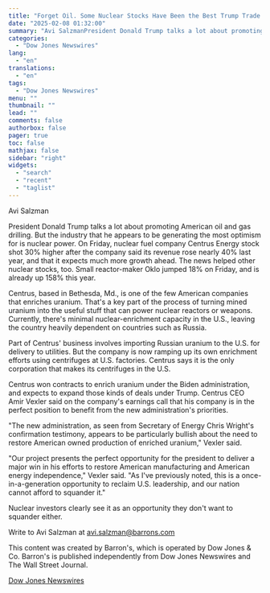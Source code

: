 ```yaml
---
title: "Forget Oil. Some Nuclear Stocks Have Been the Best Trump Trade So Far. — Barrons.com"
date: "2025-02-08 01:32:00"
summary: "Avi SalzmanPresident Donald Trump talks a lot about promoting American oil and gas drilling. But the industry that he appears to be generating the most optimism for is nuclear power. On Friday, nuclear fuel company Centrus Energy stock shot 30% higher after the company said its revenue rose nearly 40%..."
categories:
  - "Dow Jones Newswires"
lang:
  - "en"
translations:
  - "en"
tags:
  - "Dow Jones Newswires"
menu: ""
thumbnail: ""
lead: ""
comments: false
authorbox: false
pager: true
toc: false
mathjax: false
sidebar: "right"
widgets:
  - "search"
  - "recent"
  - "taglist"
---
```


Avi Salzman

President Donald Trump talks a lot about promoting American oil and gas drilling. But the industry that he appears to be generating the most optimism for is nuclear power. On Friday, nuclear fuel company Centrus Energy stock shot 30% higher after the company said its revenue rose nearly 40% last year, and that it expects much more growth ahead. The news helped other nuclear stocks, too. Small reactor-maker Oklo jumped 18% on Friday, and is already up 158% this year.

Centrus, based in Bethesda, Md., is one of the few American companies that enriches uranium. That's a key part of the process of turning mined uranium into the useful stuff that can power nuclear reactors or weapons. Currently, there's minimal nuclear-enrichment capacity in the U.S., leaving the country heavily dependent on countries such as Russia.

Part of Centrus' business involves importing Russian uranium to the U.S. for delivery to utilities. But the company is now ramping up its own enrichment efforts using centrifuges at U.S. factories. Centrus says it is the only corporation that makes its centrifuges in the U.S.

Centrus won contracts to enrich uranium under the Biden administration, and expects to expand those kinds of deals under Trump. Centrus CEO Amir Vexler said on the company's earnings call that his company is in the perfect position to benefit from the new administration's priorities.

"The new administration, as seen from Secretary of Energy Chris Wright's confirmation testimony, appears to be particularly bullish about the need to restore American owned production of enriched uranium," Vexler said.

"Our project presents the perfect opportunity for the president to deliver a major win in his efforts to restore American manufacturing and American energy independence," Vexler said. "As I've previously noted, this is a once-in-a-generation opportunity to reclaim U.S. leadership, and our nation cannot afford to squander it."

Nuclear investors clearly see it as an opportunity they don't want to squander either.

Write to Avi Salzman at avi.salzman@barrons.com

This content was created by Barron's, which is operated by Dow Jones & Co. Barron's is published independently from Dow Jones Newswires and The Wall Street Journal.

[Dow Jones Newswires](https://www.tradingview.com/news/DJN_DN20250207008702:0/)

